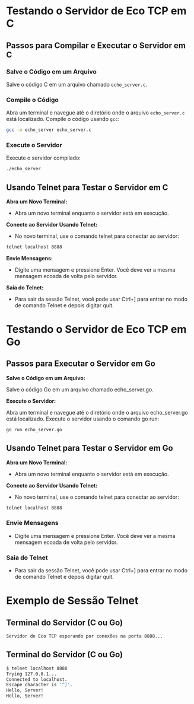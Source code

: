# Testando o Servidor de Eco TCP em C

## Passos para Compilar e Executar o Servidor em C

### Salve o Código em um Arquivo

Salve o código C em um arquivo chamado `echo_server.c`.

### Compile o Código

Abra um terminal e navegue até o diretório onde o arquivo `echo_server.c` está localizado. Compile o código usando `gcc`:

```bash
gcc -o echo_server echo_server.c
```

### Execute o Servidor

Execute o servidor compilado:

```bash
./echo_server
```

## Usando Telnet para Testar o Servidor em C

**Abra um Novo Terminal:**

- Abra um novo terminal enquanto o servidor está em execução.

**Conecte ao Servidor Usando Telnet:**

- No novo terminal, use o comando telnet para conectar ao servidor:

```bash
telnet localhost 8888
```

**Envie Mensagens:**

- Digite uma mensagem e pressione Enter. Você deve ver a mesma mensagem ecoada de volta pelo servidor.

**Saia do Telnet:**

- Para sair da sessão Telnet, você pode usar Ctrl+] para entrar no modo de comando Telnet e depois digitar quit.

# Testando o Servidor de Eco TCP em Go

## Passos para Executar o Servidor em Go

**Salve o Código em um Arquivo:**

Salve o código Go em um arquivo chamado echo_server.go.

**Execute o Servidor:**

Abra um terminal e navegue até o diretório onde o arquivo echo_server.go está localizado. Execute o servidor usando o comando go run:

```bash
go run echo_server.go
```

## Usando Telnet para Testar o Servidor em Go

**Abra um Novo Terminal:**

- Abra um novo terminal enquanto o servidor está em execução.

**Conecte ao Servidor Usando Telnet:**

- No novo terminal, use o comando telnet para conectar ao servidor:

```bash
telnet localhost 8888
```

### Envie Mensagens

- Digite uma mensagem e pressione Enter. Você deve ver a mesma mensagem ecoada de volta pelo servidor.

### Saia do Telnet

- Para sair da sessão Telnet, você pode usar Ctrl+] para entrar no modo de comando Telnet e depois digitar quit.

# Exemplo de Sessão Telnet

## Terminal do Servidor (C ou Go)

```bash
Servidor de Eco TCP esperando por conexões na porta 8888...
```

## Terminal do Servidor (C ou Go)

```bash
$ telnet localhost 8888
Trying 127.0.0.1...
Connected to localhost.
Escape character is '^]'.
Hello, Server!
Hello, Server!
```
